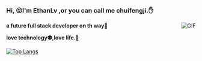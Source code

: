 ### Hi, 😜I'm EthanLv ,or you can call me chuifengji.:hand:
<img align="right" alt="GIF" src="https://media.giphy.com/media/836HiJc7pgzy8iNXCn/giphy.gif" />
 
**a future full stack developer on th way🚀**

**love technology:alien:,love life.**:dog:


[![Top Langs](https://github-readme-stats.vercel.app/api/top-langs/?username=chuifengji&hide=HTML&layout=compact)](https://github.com/anuraghazra/github-readme-stats)
